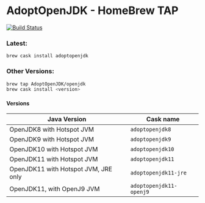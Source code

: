 # AdoptOpenJDK - HomeBrew TAP

[![Build Status](https://travis-ci.org/AdoptOpenJDK/homebrew-openjdk.svg?branch=master)](https://travis-ci.org/AdoptOpenJDK/homebrew-openjdk)

### Latest:
`brew cask install adoptopenjdk`

### Other Versions:
```bash
brew tap AdoptOpenJDK/openjdk
brew cask install <version>
```

#### Versions
| Java Version | Cask name |
|--|--|
| OpenJDK8 with Hotspot JVM | `adoptopenjdk8` |
| OpenJDK9 with Hotspot JVM | `adoptopenjdk9` |
| OpenJDK10 with Hotspot JVM | `adoptopenjdk10` |
| OpenJDK11 with Hotspot JVM | `adoptopenjdk11` |
| OpenJDK11 with Hotspot JVM, JRE only | `adoptopenjdk11-jre` |
|  OpenJDK11, with OpenJ9 JVM | `adoptopenjdk11-openj9` |
